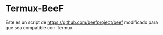 # Termux-BeeF
Este es un script de https://github.com/beefproject/beef modificado para que sea compatible con Termux.
